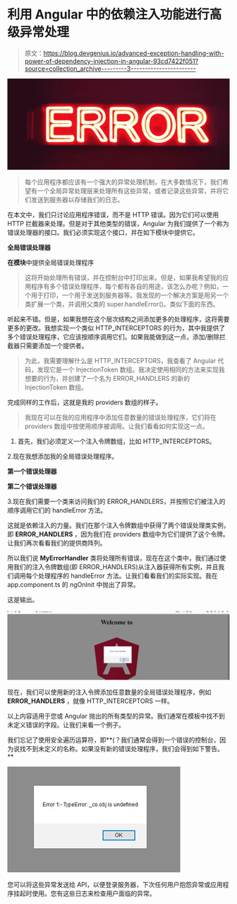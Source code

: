# 利用 Angular 中的依赖注入功能进行高级异常处理

> 原文：<https://blog.devgenius.io/advanced-exception-handling-with-power-of-dependency-injection-in-angular-93cd7422f051?source=collection_archive---------3----------------------->

![](img/fbebbb934f0e177078283dc4dd3e8daa.png)

> 每个应用程序都应该有一个强大的异常处理机制，在大多数情况下，我们希望有一个全局异常处理层来处理所有这些异常，或者记录这些异常，并将它们发送到服务器以存储我们的日志。

在本文中，我们只讨论应用程序错误，而不是 HTTP 错误。因为它们可以使用 HTTP 拦截器来处理。但是对于其他类型的错误，Angular 为我们提供了一个称为错误处理器的接口。我们必须实现这个接口，并在如下模块中提供它。

**全局错误处理器**

**在模块**中提供全局错误处理程序

> 这将开始处理所有错误，并在控制台中打印出来。但是，如果我希望我的应用程序有多个错误处理程序，每个都有各自的用途，该怎么办呢？例如，一个用于打印，一个用于发送到服务器等。我发现的一个解决方案是用另一个类扩展一个类，并调用父类的 super.handleError()。类似下面的东西。

听起来不错。但是，如果我想在这个层次结构之间添加更多的处理程序，这将需要更多的更改。我想实现一个类似 HTTP_INTERCEPTORS 的行为，其中我提供了多个错误处理程序，它应该按顺序调用它们。如果我能做到这一点，添加/删除拦截器只需要添加一个提供者。

> 为此，我需要理解什么是 HTTP_INTERCEPTORS，我查看了 Angular 代码，发现它是一个 InjectionToken 数组。我决定使用相同的方法来实现我想要的行为，并创建了一个名为 ERROR_HANDLERS 的新的 InjectionToken 数组。

完成同样的工作后，这就是我的 providers 数组的样子。

> 我现在可以在我的应用程序中添加任意数量的错误处理程序，它们将在 providers 数组中按使用顺序被调用。让我们看看如何实现这一点。

1.  首先，我们必须定义一个注入令牌数组，比如 HTTP_INTERCEPTORS。

2.现在我想添加我的全局错误处理程序。

**第一个错误处理器**

**第二个错误处理器**

3.现在我们需要一个类来访问我们的 ERROR_HANDLERS，并按照它们被注入的顺序调用它们的 handleError 方法。

这就是依赖注入的力量。我们在那个注入令牌数组中获得了两个错误处理类实例，即 **ERROR_HANDLERS** ，因为我们在 providers 数组中为它们提供了这个令牌。让我们再次看看我们的提供商阵列。

所以我们说 **MyErrorHandler** 类将处理所有错误，现在在这个类中，我们通过使用我们的注入令牌数组(即 ERROR_HANDLERS)从注入器获得所有实例，并且我们调用每个处理程序的 handleError 方法。让我们看看我们的实际实现。我在 app.component.ts 的 ngOnInit 中抛出了异常。

这是输出。

![](img/d406d52e69cfa753b4c56f672938d5a6.png)

现在，我们可以使用新的注入令牌添加任意数量的全局错误处理程序，例如 **ERROR_HANDLERS** ，就像 HTTP_INTERCEPTORS 一样。

以上内容适用于您或 Angular 抛出的所有类型的异常。我们通常在模板中找不到未定义错误的字段。让我们来看一个例子。

我们忘记了使用安全遍历运算符，即**(？我们通常会得到一个错误的控制台，因为说找不到未定义的名称。如果没有新的错误处理程序，我们会得到如下警告。**

![](img/d1948e2f8d2061339cb6f2bed9fb2614.png)

您可以将这些异常发送给 API，以便登录服务器，下次任何用户抱怨异常或应用程序挂起时使用。您有这些日志来检查用户面临的异常。